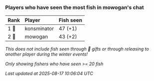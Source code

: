 ### Players who have seen the most fish in mowogan's chat

| Rank  | Player      | Fish seen |
|:------|:------------|:----------|
| 1 🥇  | konsminator | 47 (+1)   |
| 2 🥈  | mowogan     | 43 (+2)   |

_This does not include fish seen through 🎁 gifts or through releasing to another player during the winter events!_

_Only showing fishers who have seen >= 20 fish_

_Last updated at 2025-08-17 10:06:04 UTC_